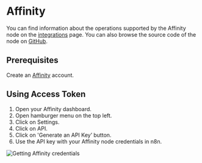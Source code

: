 # Affinity

You can find information about the operations supported by the Affinity node on the [integrations](https://n8n.io/integrations/n8n-nodes-base.affinity) page. You can also browse the source code of the node on [GitHub](https://github.com/n8n-io/n8n/tree/master/packages/nodes-base/nodes/Affinity).

## Prerequisites

Create an [Affinity](https://www.affinity.com/) account.

## Using Access Token

1. Open your Affinity dashboard.
2. Open hamburger menu on the top left.
3. Click on Settings.
4. Click on API.
5. Click on 'Generate an API Key’ button.
6. Use the API key with your Affinity node credentials in n8n.


![Getting Affinity credentials](./using-access-token.gif)
